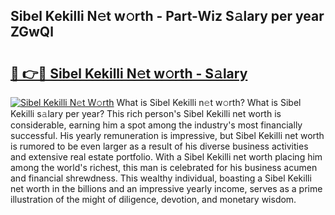 ## Sibel Kekilli N𝚎t w𝚘rth - Part-Wiz S𝚊lary per year ZGwQl

# <h2><a href="http://gc2foon.nevu.top/?p=Sibel+Kekilli">🔗 👉🔴 Sibel Kekilli N𝚎t w𝚘rth - S𝚊lary</a></h2>

[![Sibel Kekilli N𝚎t W𝚘rth](https://i.imgur.com/Oavwk0R.jpeg)](http://gc2foon.nevu.top/?p=Sibel+Kekilli)
What is Sibel Kekilli n𝚎t w𝚘rth? What is Sibel Kekilli s𝚊lary per year?
This rich person's Sibel Kekilli net worth is considerable, earning him a spot among the industry's most financially successful. His yearly remuneration is impressive, but Sibel Kekilli net worth is rumored to be even larger as a result of his diverse business activities and extensive real estate portfolio. With a Sibel Kekilli net worth placing him among the world's richest, this man is celebrated for his business acumen and financial shrewdness. This wealthy individual, boasting a Sibel Kekilli net worth in the billions and an impressive yearly income, serves as a prime illustration of the might of diligence, devotion, and monetary wisdom.
